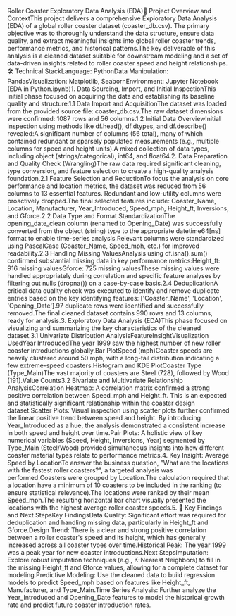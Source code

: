Roller Coaster Exploratory Data Analysis (EDA)🚀 Project Overview and ContextThis project delivers a comprehensive Exploratory Data Analysis (EDA) of a global roller coaster dataset (coaster_db.csv). The primary objective was to thoroughly understand the data structure, ensure data quality, and extract meaningful insights into global roller coaster trends, performance metrics, and historical patterns.The key deliverable of this analysis is a cleaned dataset suitable for downstream modeling and a set of data-driven insights related to roller coaster speed and height relationships.🛠️ Technical StackLanguage: PythonData Manipulation: PandasVisualization: Matplotlib, SeabornEnvironment: Jupyter Notebook (EDA in Python.ipynb)1. Data Sourcing, Import, and Initial InspectionThis initial phase focused on acquiring the data and establishing its baseline quality and structure.1.1 Data Import and AcquisitionThe dataset was loaded from the provided source file: coaster_db.csv.The raw dataset dimensions were confirmed: 1087 rows and 56 columns.1.2 Initial Data OverviewInitial inspection using methods like df.head(), df.dtypes, and df.describe() revealed:A significant number of columns (56 total), many of which contained redundant or sparsely populated measurements (e.g., multiple columns for speed and height units).A mixed collection of data types, including object (strings/categorical), int64, and float64.2. Data Preparation and Quality Check (Wrangling)The raw data required significant cleaning, type conversion, and feature selection to create a high-quality analysis foundation.2.1 Feature Selection and ReductionTo focus the analysis on core performance and location metrics, the dataset was reduced from 56 columns to 13 essential features. Redundant and low-utility columns were proactively dropped.The final selected features include: Coaster_Name, Location, Manufacturer, Year_Introduced, Speed_mph, Height_ft, Inversions, and Gforce.2.2 Data Type and Format StandardizationThe opening_date_clean column (renamed to Opening_Date) was successfully converted from the object (string) type to the appropriate datetime64[ns] format to enable time-series analysis.Relevant columns were standardized using PascalCase (Coaster_Name, Speed_mph, etc.) for improved readability.2.3 Handling Missing ValuesAnalysis using df.isna().sum() confirmed substantial missing data in key performance metrics:Height_ft: 916 missing valuesGforce: 725 missing valuesThese missing values were handled appropriately during correlation and specific feature analyses by filtering out nulls (dropna()) on a case-by-case basis.2.4 DeduplicationA critical data quality check was executed to identify and remove duplicate entries based on the key identifying features: ['Coaster_Name', 'Location', 'Opening_Date'].97 duplicate rows were identified and successfully removed.The final cleaned dataset contains 990 rows and 13 columns, ready for analysis.3. Exploratory Data Analysis (EDA)This phase focused on visualizing and summarizing the key characteristics of the cleaned dataset.3.1 Univariate Distribution AnalysisFeatureInsightVisualization UsedYear IntroducedThe year 1999 saw the highest number of new roller coaster introductions globally.Bar PlotSpeed (mph)Coaster speeds are heavily clustered around 50 mph, with a long-tail distribution indicating a few extreme-speed coasters.Histogram and KDE PlotCoaster Type (Type_Main)The vast majority of coasters are Steel (728), followed by Wood (191).Value Counts3.2 Bivariate and Multivariate Relationship AnalysisCorrelation Heatmap: A correlation matrix confirmed a strong positive correlation between Speed_mph and Height_ft. This is an expected and statistically significant relationship within the coaster design dataset.Scatter Plots: Visual inspection using scatter plots further confirmed the linear positive trend between speed and height. By introducing Year_Introduced as a hue, the analysis demonstrated a consistent increase in both speed and height over time.Pair Plots: A holistic view of key numerical variables (Speed, Height, Inversions, Year) segmented by Type_Main (Steel/Wood) provided simultaneous insights into how different coaster material types relate to performance metrics.4. Key Insight: Average Speed by LocationTo answer the business question, "What are the locations with the fastest roller coasters?", a targeted analysis was performed:Coasters were grouped by Location.The calculation required that a location have a minimum of 10 coasters to be included in the ranking (to ensure statistical relevance).The locations were ranked by their mean Speed_mph.The resulting horizontal bar chart visually presented the locations with the highest average roller coaster speeds.5. 🎯 Key Findings and Next StepsKey FindingsData Quality: Significant effort was required for deduplication and handling missing data, particularly in Height_ft and Gforce.Design Trend: There is a clear and strong positive correlation between a roller coaster's speed and its height, which has generally increased across all coaster types over time.Historical Peak: The year 1999 was a peak year for new coaster introductions.Next StepsImputation: Explore robust imputation techniques (e.g., K-Nearest Neighbors) to fill in the missing Height_ft and Gforce values, allowing for a complete dataset for modeling.Predictive Modeling: Use the cleaned data to build regression models to predict Speed_mph based on features like Height_ft, Manufacturer, and Type_Main.Time Series Analysis: Further analyze the Year_Introduced and Opening_Date features to model the historical growth rate and predict future coaster introduction rates.
